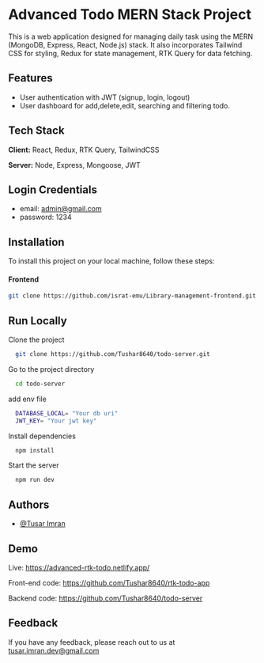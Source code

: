 
# Advanced Todo  MERN Stack Project

This is a web application designed for managing daily task using the MERN (MongoDB, Express, React, Node.js) stack. It also incorporates Tailwind CSS for styling, Redux for state management, RTK Query for data fetching.

## Features

- User authentication with JWT  (signup, login, logout)
- User dashboard for add,delete,edit, searching and filtering todo.





## Tech Stack

**Client:** React, Redux, RTK Query, TailwindCSS

**Server:** Node, Express, Mongoose, JWT



## Login Credentials
- email: admin@gmail.com 
- password: 1234


## Installation

To install this project on your local machine, follow these steps:

####  Frontend
```bash
git clone https://github.com/israt-emu/Library-management-frontend.git

```
    
## Run Locally

Clone the project

```bash
  git clone https://github.com/Tushar8640/todo-server.git
```

Go to the project directory

```bash
  cd todo-server
```

add env file

```bash
  DATABASE_LOCAL= "Your db uri"
  JWT_KEY= "Your jwt key"
```

Install dependencies

```bash
  npm install
```

Start the server

```bash
  npm run dev
```

## Authors

-  [@Tusar Imran](https://www.github.com/Tushar8640)


## Demo

Live: https://advanced-rtk-todo.netlify.app/

Front-end code: https://github.com/Tushar8640/rtk-todo-app

Backend code: https://github.com/Tushar8640/todo-server



## Feedback

If you have any feedback, please reach out to us at tusar.imran.dev@gmail.com

